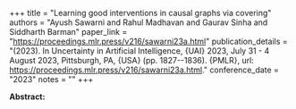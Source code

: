 +++
title = "Learning good interventions in causal graphs via covering"
authors = "Ayush Sawarni and Rahul Madhavan and Gaurav Sinha and Siddharth Barman"
paper_link = "https://proceedings.mlr.press/v216/sawarni23a.html"
publication_details = "(2023). In Uncertainty in Artificial Intelligence, {UAI} 2023, July 31 - 4 August 2023, Pittsburgh, PA, {USA} (pp. 1827--1836). {PMLR}, url: <a href='https://proceedings.mlr.press/v216/sawarni23a.html' target='_blank'>https://proceedings.mlr.press/v216/sawarni23a.html</a>."
conference_date = "2023"
notes = ""
+++

<b>Abstract:</b>
